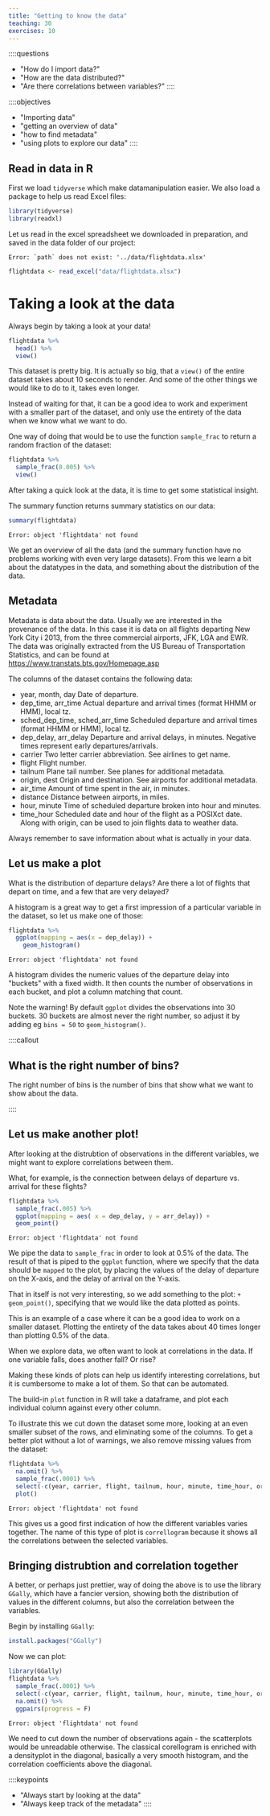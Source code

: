```yaml
---
title: "Getting to know the data"
teaching: 30
exercises: 10
---
```


::::questions
- "How do I import data?"
- "How are the data distributed?"
- "Are there correlations between variables?"
::::

::::objectives
- "Importing data"
- "getting an overview of data"
- "how to find metadata"
- "using plots to explore our data"
::::






## Read in data in R

First we load `tidyverse` which make datamanipulation easier. We also load a 
package to help us read Excel files:

``` r
library(tidyverse)
library(readxl)
```

Let us read in the excel spreadsheet we downloaded in preparation, and saved
in the data folder of our project:


``` error
Error: `path` does not exist: '../data/flightdata.xlsx'
```



``` r
flightdata <- read_excel("data/flightdata.xlsx")
```


# Taking a look at the data

Always begin by taking a look at your data!


``` r
flightdata %>% 
  head() %>% 
  view()
```


This dataset is pretty big. It is actually so big, that a `view()` of the 
entire dataset takes about 10 seconds to render. And some of the other
things we would like to do to it, takes even longer.

Instead of waiting for that, it can be a good idea to work and experiment with
a smaller part of the dataset, and only use the entirety of the data when we 
know what we want to do.

One way of doing that would be to use the function `sample_frac` to return a
random fraction of the dataset:


``` r
flightdata %>% 
  sample_frac(0.005) %>% 
  view()
```

After taking a quick look at the data, it is time to get some
statistical insight.

The summary function returns summary statistics on our data:

``` r
summary(flightdata)
```

``` error
Error: object 'flightdata' not found
```
We get an overview of all the data (and the summary function have no problems
working with even very large datasets). From this we learn a bit about the 
datatypes in the data, and something about the distribution of the data. 

## Metadata

Metadata is data about the data. 
Usually we are interested in the provenance of the data. In this case it is
data on all flights departing New York City i 2013, from the three commercial
airports, JFK, LGA and EWR.
The data was originally extracted from the US Bureau of Transportation Statistics,
and can be found at https://www.transtats.bts.gov/Homepage.asp

The columns of the dataset contains the following data:

* year, month, day Date of departure.
* dep_time, arr_time Actual departure and arrival times (format HHMM or HMM), local tz.
* sched_dep_time, sched_arr_time Scheduled departure and arrival times (format HHMM or HMM), local tz.
* dep_delay, arr_delay Departure and arrival delays, in minutes. Negative times represent early departures/arrivals.
* carrier Two letter carrier abbreviation. See airlines to get name.
* flight Flight number.
* tailnum Plane tail number. See planes for additional metadata.
* origin, dest Origin and destination. See airports for additional metadata.
* air_time Amount of time spent in the air, in minutes.
* distance Distance between airports, in miles.
* hour, minute Time of scheduled departure broken into hour and minutes.
* time_hour Scheduled date and hour of the flight as a POSIXct date. Along with origin, can be used to join flights data to weather data.

Always remember to save information about what is actually in your 
data. 


## Let us make a plot

What is the distribution of departure delays? Are there a lot of flights that
depart on time, and a few that are very delayed?

A histogram is a great way to get a first impression of a particular variable
in the dataset, so let us make one of those:


``` r
flightdata %>% 
  ggplot(mapping = aes(x = dep_delay)) +
    geom_histogram()
```

``` error
Error: object 'flightdata' not found
```
A histogram divides the numeric values of the departure delay into "buckets" 
with a fixed width. It then counts the number of observations in each 
bucket, and plot a column matching that count. 

Note the warning! By default `ggplot` divides the observations into 30 buckets.
30 buckets are almost never the right number, so adjust it by adding eg `bins = 50`
to `geom_histogram()`.

::::callout
## What is the right number of bins?

The right number of bins is the number of bins that show what
we want to show about the data. 



::::



## Let us make another plot!

After looking at the distrubtion of observations in the different variables, we might want to explore correlations between them.

What, for example, is the connection between delays of departure vs. arrival for these 
flights?


``` r
flightdata %>% 
  sample_frac(.005) %>% 
  ggplot(mapping = aes( x = dep_delay, y = arr_delay)) +
  geom_point()
```

``` error
Error: object 'flightdata' not found
```
We pipe the data to `sample_frac` in order to look at 0.5% of the data. 
The result of that is piped to the `ggplot` function, where we specify that 
the data should be `mapped` to the plot, by placing the values of the delay of 
departure on the X-axis, and the delay of arrival on the Y-axis. 

That in itself is not very interesting, so we add something to the plot:
`+ geom_point()`, specifying that we would like the data plotted as points.

This is an example of a case where it can be a good idea to work on a 
smaller dataset. Plotting the entirety of the data takes about 40 times
longer than plotting 0.5% of the data.

When we explore data, we often want to look at correlations in the data. 
If one variable falls, does another fall? Or rise?

Making these kinds of plots can help us identify interesting correlations, but
it is cumbersome to make a lot of them. So that can be automated.

The build-in `plot` function in R will take a dataframe, and plot each 
individual column against every other column. 

To illustrate this we cut down the dataset some more, looking at an even smaller
subset of the rows, and eliminating some of the columns. To get a better plot
without a lot of warnings, we also remove missing values from the dataset:


``` r
flightdata %>% 
  na.omit() %>% 
  sample_frac(.0001) %>% 
  select(-c(year, carrier, flight, tailnum, hour, minute, time_hour, origin, dest)) %>% 
  plot()
```

``` error
Error: object 'flightdata' not found
```
This gives us a good first indication of how the different variables varies 
together. The name of this type of plot is `correllogram` because it shows
all the correlations between the selected variables.

## Bringing distrubtion and correlation together

A better, or perhaps just prettier, way of doing the above is to use the library
`GGally`, which have a fancier version, showing both the distribution of values
in the different columns, but also the correlation between the variables.

Begin by installing `GGally`:

``` r
install.packages("GGally")
```

Now we can plot:


``` r
library(GGally)
flightdata %>% 
  sample_frac(.0001) %>% 
  select(-c(year, carrier, flight, tailnum, hour, minute, time_hour, origin, dest)) %>% 
  na.omit() %>% 
  ggpairs(progress = F)
```

``` error
Error: object 'flightdata' not found
```

We need to cut down the number of observations again - the scatterplots would
be unreadable otherwise. The classical corellogram is enriched with a densityplot
in the diagonal, basically a very smooth histogram, and the correlation coefficients
above the diagonal.



::::keypoints
- "Always start by looking at the data"
- "Always keep track of the metadata"
::::
